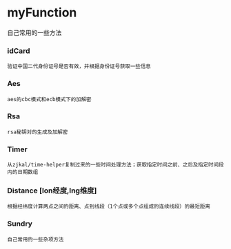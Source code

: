 # myFunction
自己常用的一些方法
### idCard
~~~
验证中国二代身份证号是否有效，并根据身份证号获取一些信息
~~~
### Aes
~~~
aes的cbc模式和ecb模式下的加解密
~~~
### Rsa
~~~
rsa秘钥对的生成及加解密
~~~
### Timer
~~~
从zjkal/time-helper复制过来的一些时间处理方法；获取指定时间之前、之后及指定时间段内的日期数组
~~~
### Distance  [lon经度,lng维度]
~~~
根据经纬度计算两点之间的距离、点到线段（1个点或多个点组成的连续线段）的最短距离
~~~
### Sundry
~~~
自己常用的一些杂项方法
~~~

